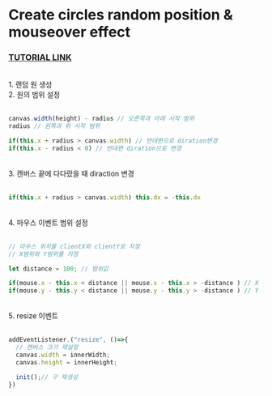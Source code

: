 # Create circles random position & mouseover effect
### **[TUTORIAL LINK](https://youtu.be/vxljFhP2krI)**

<br>
1. 랜덤 원 생성

<br>
2. 원의 범위 설정
<br>
<br>

```js
canvas.width(height) - radius // 오른쪽과 아래 시작 범위
radius // 왼쪽과 위 시작 범위

if(this.x + radius > canvas.width) // 반대편으로 diration변경
if(this.x - radius < 0) // 반대편 diration으로 변경
```

<br>
3. 캔버스 끝에 다다랐을 때 diraction 변경
<br>
<br>

```js
if(this.x + radius > canvas.width) this.dx = -this.dx
```

<br>
4. 마우스 이벤트 범위 설정
<br>
<br>

```js
// 마우스 위치를 clientX와 clientY로 지정
// X범위와 Y범위를 지정

let distance = 100; // 범위값

if(mouse.x - this.x < distance || mouse.x - this.x > -distance ) // X 범위
if(mouse.y - this.y < distance || mouse.y - this.y > -distance ) // Y 범위
```
<br>
5. resize 이벤트
<br>
<br>

```js
addEventListener.("resize", ()=>{
  // 캔버스 크기 재설정
  canvas.width = innerWidth;
  canvas.height = innerHeight;

  init();// 구 재생성
})
```